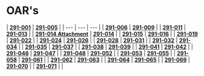 # OAR's

| [**291-001**](procedural-rules-001.md) | [**291-005**](network-information-system-access-and-security-005.md) |
| --- | --- | --- |
| [**291-006**](discrimination-complaints-inmate-006.md) | [**291-009**](tours-009.md) |
| [**291-011**](segregation-011.md) | [**291-013**](0013.md) |
| [**291-014 Attachment**](0014-a.md) | [**291-014**](0014.md) |
| [**291-015**](0015.md) | [**291-016**](0016.md) |
| [**291-019**](0019.md) | [**291-022**](0022.md) |
| [**291-024**](0024.md) | [**291-026**](0026.md) |
| [**291-028**](0028.md) | [**291-031**](0031.md) |
| [**291-032**](0032.md) | [**291-034**](0034.md) |
| [**291-035**](0035.md) | [**291-037**](0037.md) |
| [**291-038**](0038.md) | [**291-039**](0039.md) |
| [**291-041**](0041.md) | [**291-042**](0042.md) |
| [**291-046**](0046.md) | [**291-047**](0047.md) |
| [**291-048**](0048.md) | [**291-052**](0052.md) |
| [**291-053**](0053.md) | [**291-055**](0055.md) |
| [**291-058**](0058.md) | [**291-061**](0061.md) |
| [**291-062**](0062.md) | [**291-063**](0063.md) |
| [**291-064**](0064.md) | [**291-065**](0065.md) |
| [**291-069**](0069.md) | [**291-070**](0070.md) |
| [**291-071**](0071.md) |  |








